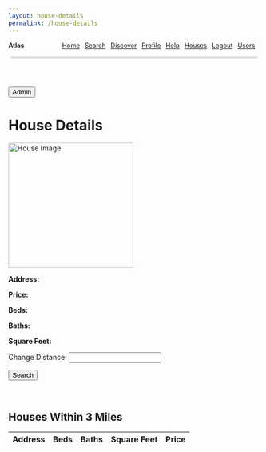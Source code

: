 ```yaml
---
layout: house-details
permalink: /house-details
---
```


<html>

<head>
    <link rel="stylesheet" type="text/css" href="assets/css/style.css">
    <style>
      .site-header ul {
          list-style: none;
          padding: 0;
          display: flex;
          justify-content: left;
      }
      .site-header ul li {
        margin-right: 10px;
        font-size: 90%;
      }
      .site-header ul li:first-child {
          margin-right: auto;
      }
      .nart-movies {
          font-weight: bold; /* Optionally, make the text bold */
      }
      .navbarclass {
        max-width: 100%;
      }
      .square {
        height: 5px;
        width: 98%;
        margin: auto;
        background-color: #dcdcdc;
      }
  </style>
</head>
 <body>
    <header class="site-header">
      <div id="header">
        <nav class="navbarclass">
          <ul>
            <li class="nart-movies">Atlas</li>
            <li class="fork"><a href="{{site.baseurl}}/">Home</a></li>
            <li class="fork"><a href="{{site.baseurl}}/search"> Search</a></li>
            <li class="title"><a href="{{site.baseurl}}/discover">Discover</a></li>
            <li class="title"><a href="{{site.baseurl}}/profile">Profile</a></li>
            <li class="title"><a href="{{site.baseurl}}/help">Help</a></li>
            <li class="title"><a href="{{site.baseurl}}/house">Houses</a></li>
            <li class="title"><a href="{{site.baseurl}}/logout">Logout</a></li>
            <li class="title"><a href="{{site.baseurl}}/display">Users</a></li>
          </ul>
        </nav>
        <div class="square"></div>
      </div>
    </header>
</body>

<style>
        .darkmode {
            background: #252525;
            color: #ffffff;
        }
        .lightmode {
            background: #ffffff;
            color: #000000;
        }
</style>
<link id="theme-style" rel="stylesheet" type="text/css" href="assets/css/style.css">

<body>
    <body>
    <button id="editHouseButton">Admin</button>
        <h1>House Details</h1>
        <img id="houseImage" src="" alt="House Image" style="width: 250px; height: auto;"/>
        <p><strong>Address:</strong> <span id="address"></span></p>
        <p><strong>Price:</strong> <span id="price"></span></p>
        <p><strong>Beds:</strong> <span id="beds"></span></p>
        <p><strong>Baths:</strong> <span id="baths"></span></p>
        <p><strong>Square Feet:</strong> <span id="sqfeet"></span></p>
        <form action="javascript:search()">
            <p><label>
                Change Distance: 
                <input type="text" distance="distance" id="distance" required>
            </label></p>
            <p>
                <button>Search</button>
            </p>
        </form>
        <br>
        <h2 id = "houseHeader">Houses Within 3 Miles</h2>
        <table>
            <thead>
            <tr>
              <th>Address</th>
              <th>Beds</th>
              <th>Baths</th>
              <th>Square Feet</th>
              <th>Price</th>
            </tr>
            </thead>
            <tbody id="result">
            </tbody>
        </table>
    </body>
    <script>
        // import { uri, options } from '/static/js/api/config.js';
        window.search = function search(){
            const params = new URLSearchParams(window.location.search)
            const address = params.get('address');
            const resultContainer = document.getElementById("result");
            resultContainer.innerHTML = ""
        const distance = document.getElementById('distance').value;
        var title = 'Houses Within ' + distance + ' Miles';
        document.getElementById('houseHeader').textContent = title;
        const url = `https://atlas.stu.nighthawkcodingsociety.com/api/house/?address=${encodeURIComponent(address)}&distance=${encodeURIComponent(distance)}&type=${encodeURIComponent("1")}`;
      const requestOptions = {
          method: 'GET',
          //mode: 'no-cors',
          credentials: 'include'}
            fetch(url, requestOptions)
              .then(response => response.json())
              .then(data => {
                console.log(data);
                data.forEach(user => {
                  const tr = document.createElement("tr");
                  const queryParams = new URLSearchParams({
                        address: user.address
                    }).toString();
                  tr.innerHTML = `
                  <td><a href="house-details?${queryParams}">${user.address}</a></td>
                    <td>${user.beds}</td>
                    <td>${user.baths}</td>
                    <td>${user.sqfeet}</td>
                    <td>${user.price}</td>                      `;
                  resultContainer.appendChild(tr);
                });
              })
        }
        window.clear = function clear(){
            document.getElementById('distance').value = ""
            document.getElementById('address').value = ""
            const resultContainer = document.getElementById("result");
            resultContainer.innerHTML = ""
        }
    </script>
    <script>
        function fetchHouseDetails() {
            const params = new URLSearchParams(window.location.search)
            // Replace with your API endpoint
            var url = `https://atlas.stu.nighthawkcodingsociety.com/api/house/?address=${encodeURIComponent(params.get('address'))}&type=${encodeURIComponent("2")}`
            const requestOptions = {
              method: 'GET',
              //mode: 'no-cors',
              credentials: 'include'}
                fetch(url, requestOptions)
                  .then(response => response.json())
                  .then(data => {
                    console.log(data);
                    data.forEach(user => {
                    document.getElementById('houseImage').src = user.image;
                    document.getElementById('address').textContent = user.address;
                    document.getElementById('price').textContent = user.price;
                    document.getElementById('beds').textContent = user.beds;
                    document.getElementById('baths').textContent = user.baths;
                    document.getElementById('sqfeet').textContent = user.sqfeet;
                    });
                  })
                const address = document.getElementById('address').value;
                const resultContainer = document.getElementById("result");
                resultContainer.innerHTML = ""
            const distance = "3";
             url = `https://atlas.stu.nighthawkcodingsociety.com/api/house/?address=${encodeURIComponent(params.get('address'))}&distance=${encodeURIComponent(distance)}&type=${encodeURIComponent("1")}`;
                fetch(url, requestOptions)
                  .then(response => response.json())
                  .then(data => {
                    console.log(data);
                    data.forEach(user => {
                      const tr = document.createElement("tr");
                      const queryParams = new URLSearchParams({
                            address: user.address
                        }).toString();
                      tr.innerHTML = `
                      <td><a href="house-details?${queryParams}">${user.address}</a></td>
                        <td>${user.beds}</td>
                        <td>${user.baths}</td>
                        <td>${user.sqfeet}</td>
                        <td>${user.price}</td>                      `;
                      resultContainer.appendChild(tr);
                    });
                  })
            }
        var darkMode = false;
        window.onload = function() {
            var themeStyle = document.getElementById('theme-style');
            var body = document.body;
            var storedTheme = localStorage.getItem('theme');
            if (storedTheme === 'dark') {
                themeStyle.href = "assets/css/dark.css";
                body.classList.remove('lightmode');
                body.classList.add('darkmode');
            } else {
                themeStyle.href = "assets/css/style.css";
                body.classList.remove('darkmode');
                body.classList.add('lightmode');
            }
            fetchHouseDetails();
        }
        document.getElementById('editHouseButton').addEventListener('click', function() {
        var params = new URLSearchParams(window.location.search)
        var address = encodeURIComponent(params.get('address'));
        var price = encodeURIComponent(document.getElementById('price').textContent);
        var beds = encodeURIComponent(document.getElementById('beds').textContent);
        var baths = encodeURIComponent(document.getElementById('baths').textContent);
        var sqfeet = encodeURIComponent(document.getElementById('sqfeet').textContent);
        window.location.href = `edit-house?address=${address}&price=${price}&beds=${beds}&baths=${baths}&sqfeet=${sqfeet}`;
            });
    </script>
</body>
</html>